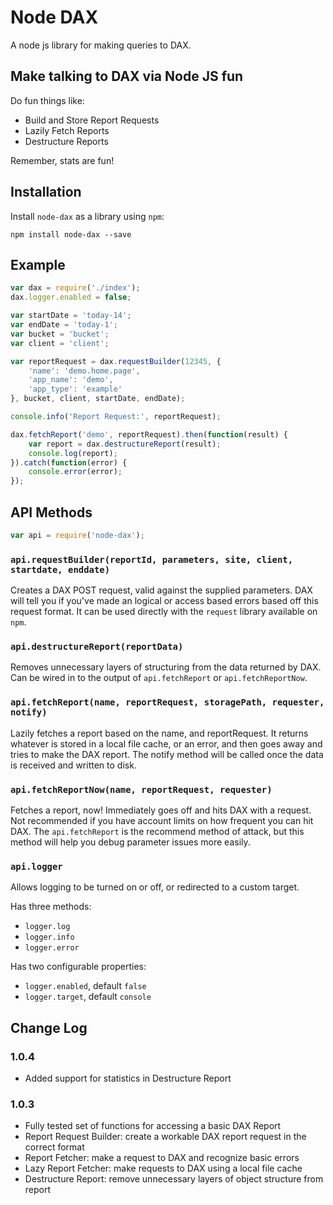 # Node DAX
A node js library for making queries to DAX.

## Make talking to DAX via Node JS fun
Do fun things like:
- Build and Store Report Requests
- Lazily Fetch Reports
- Destructure Reports

Remember, stats are fun!

## Installation
Install `node-dax` as a library using `npm`:

```
npm install node-dax --save
```

## Example

```js
var dax = require('./index');
dax.logger.enabled = false;

var startDate = 'today-14';
var endDate = 'today-1';
var bucket = 'bucket';
var client = 'client';

var reportRequest = dax.requestBuilder(12345, {
    'name': 'demo.home.page',
    'app_name': 'demo',
    'app_type': 'example'
}, bucket, client, startDate, endDate);

console.info('Report Request:', reportRequest);

dax.fetchReport('demo', reportRequest).then(function(result) {
    var report = dax.destructureReport(result);
    console.log(report);
}).catch(function(error) {
    console.error(error);
});
```

## API Methods

```js
var api = require('node-dax');
```

### `api.requestBuilder(reportId, parameters, site, client, startdate, enddate)`
Creates a DAX POST request, valid against the supplied parameters. DAX will tell you if you've made an logical or access based errors based off this request format. It can be used directly with the `request` library available on `npm`.

### `api.destructureReport(reportData)`
Removes unnecessary layers of structuring from the data returned by DAX. Can be wired in to the output of `api.fetchReport` or `api.fetchReportNow`.

### `api.fetchReport(name, reportRequest, storagePath, requester, notify)`
Lazily fetches a report based on the name, and reportRequest. It returns whatever is stored in a local file cache, or an error, and then goes away and tries to make the DAX report. The notify method will be called once the data is received and written to disk.

### `api.fetchReportNow(name, reportRequest, requester)`
Fetches a report, now! Immediately goes off and hits DAX with a request. Not recommended if you have account limits on how frequent you can hit DAX. The `api.fetchReport` is the recommend method of attack, but this method will help you debug parameter issues more easily.

### `api.logger`
Allows logging to be turned on or off, or redirected to a custom target.

Has three methods:
- `logger.log`
- `logger.info`
- `logger.error`

Has two configurable properties:
- `logger.enabled`, default `false`
- `logger.target`, default `console`

## Change Log

### 1.0.4

* Added support for statistics in Destructure Report

### 1.0.3

* Fully tested set of functions for accessing a basic DAX Report
* Report Request Builder: create a workable DAX report request in the correct format
* Report Fetcher: make a request to DAX and recognize basic errors
* Lazy Report Fetcher: make requests to DAX using a local file cache
* Destructure Report: remove unnecessary layers of object structure from report

